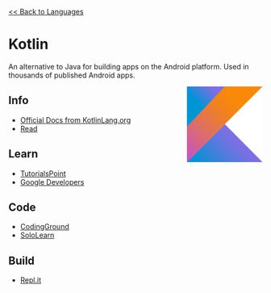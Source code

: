 <style>
img {
    height: 150px;
    float: right;
    position: sticky;
    top: 50px;
}
</style>

<a href=".">&lt;&lt; Back to Languages</a>

# Kotlin
An alternative to Java for building apps on the Android platform.  Used in thousands of published Android apps.

<img src="logos/Kotlin.png" />

## Info
- [Official Docs from KotlinLang.org](https://kotlinlang.org/)
- [Read](https://en.wikipedia.org/wiki/Kotlin_(programming_language))

## Learn
- [TutorialsPoint](https://www.tutorialspoint.com/kotlin/index.htm)
- [Google Developers](https://developer.android.com/kotlin/learn)

## Code
- [CodingGround](https://www.tutorialspoint.com/compile_kotlin_online.php)
- [SoloLearn](https://code.sololearn.com/#kt)

## Build
- [Repl.it](https://repl.it/languages/kotlin)